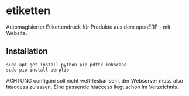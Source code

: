 etiketten
=========

Automagisierter Etikettendruck für Produkte aus dem openERP - mit Website.

Installation
------------

```
sudo apt-get install python-pip pdftk inkscape
sudo pip install oerplib
```

ACHTUNG config.ini soll nicht welt-lesbar sein, der Webserver muss also htaccess zulassen. Eine passende htaccess liegt schon im Verzeichnis.
